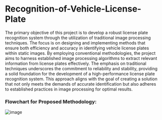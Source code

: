 # Recognition-of-Vehicle-License-Plate

The primary objective of this project is to develop a robust license plate recognition system through the utilization of traditional image processing techniques. The focus is on designing and implementing methods that ensure both efficiency and accuracy in identifying vehicle license plates within static images. By employing conventional methodologies, the project aims to harness established image processing algorithms to extract relevant information from license plates effectively. The emphasis on traditional techniques underscores the commitment to reliability and stability, providing a solid foundation for the development of a high-performance license plate recognition system. This approach aligns with the goal of creating a solution that not only meets the demands of accurate identification but also adheres to established practices in image processing for optimal results.


### Flowchart for Proposed Methodology:
![image](https://github.com/Sivaramasaran2773/Recognition-of-Vehicle-License-Plate/assets/96780921/57e22ffa-792b-42e3-98ae-ca143454475d)
